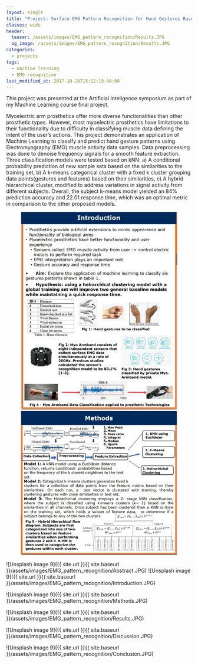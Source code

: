 ```yaml
---
layout: single
title: "Project: Surface EMG Pattern Recognition for Hand Gestures Based on Hierarchical Clustering"
classes: wide
header:
  teaser: /assets/images/EMG_pattern_recognition/Results.JPG
  og_image: /assets/images/EMG_pattern_recognition/Results.JPG
categories:
  - projects
tags:
  - machine learning
  - EMG recognition
last_modified_at: 2017-10-26T15:12:19-04:00
---
```

This project was presented at the Artificial Inteligence symposium as part of my Machine Learning course final project.

Myoelectric arm prosthetics offer more diverse functionalities than other prosthetic types. However, most myoelectric prosthetics have limitations to their functionality due to difficulty in classifying muscle data defining the intent of the user’s actions. This project demonstrates an application of Machine Learning to classify and predict hand gesture patterns using Electromyography (EMG) muscle activity data samples. Data preprocessing was done to denoise frequency signals for a smooth feature extraction. Three classification models were tested based on kNN: a) A conditional probability prediction of new sample sets based on the similarities to the training set, b) A k-means categorical cluster with a fixed k cluster grouping data points(gestures and features) based on their similarities, c) A hybrid hierarchical cluster, modified to address variations in signal activity from different subjects. Overall, the subject k-means model yielded an 84% prediction accuracy and 22.01 response time, which was an optimal metric in comparison to the other proposed models.

<figure class="half">
    <a href="/assets/images/EMG_pattern_recognition/Introduction.JPG"><img src="/assets/images/EMG_pattern_recognition/Introduction.JPG"></a>
    <a href="/assets/images/EMG_pattern_recognition/Methods.JPG"><img src="/assets/images/EMG_pattern_recognition/Methods.JPG"></a>
    <figcaption></figcaption>
</figure>

![Unsplash image 9]({{ site.url }}{{ site.baseurl }}/assets/images/EMG_pattern_recognition/Abstract.JPG) ![Unsplash image 9]({{ site.url }}{{ site.baseurl }}/assets/images/EMG_pattern_recognition/Introduction.JPG)

![Unsplash image 9]({{ site.url }}{{ site.baseurl }}/assets/images/EMG_pattern_recognition/Methods.JPG)

![Unsplash image 9]({{ site.url }}{{ site.baseurl }}/assets/images/EMG_pattern_recognition/Results.JPG)

![Unsplash image 9]({{ site.url }}{{ site.baseurl }}/assets/images/EMG_pattern_recognition/Discussion.JPG)

![Unsplash image 9]({{ site.url }}{{ site.baseurl }}/assets/images/EMG_pattern_recognition/Conclusion.JPG)



